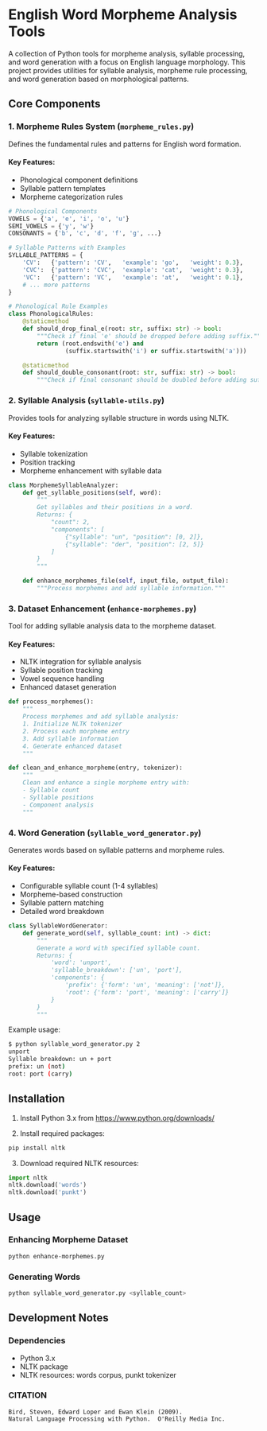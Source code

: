 # English Word Morpheme Analysis Tools

A collection of Python tools for morpheme analysis, syllable processing, and word generation with a focus on English language morphology. This project provides utilities for syllable analysis, morpheme rule processing, and word generation based on morphological patterns.

## Core Components

### 1. Morpheme Rules System (`morpheme_rules.py`)
Defines the fundamental rules and patterns for English word formation.

#### Key Features:
- Phonological component definitions
- Syllable pattern templates
- Morpheme categorization rules

```python
# Phonological Components
VOWELS = {'a', 'e', 'i', 'o', 'u'}
SEMI_VOWELS = {'y', 'w'}
CONSONANTS = {'b', 'c', 'd', 'f', 'g', ...}

# Syllable Patterns with Examples
SYLLABLE_PATTERNS = {
    'CV':   {'pattern': 'CV',   'example': 'go',   'weight': 0.3},
    'CVC':  {'pattern': 'CVC',  'example': 'cat',  'weight': 0.3},
    'VC':   {'pattern': 'VC',   'example': 'at',   'weight': 0.1},
    # ... more patterns
}

# Phonological Rule Examples
class PhonologicalRules:
    @staticmethod
    def should_drop_final_e(root: str, suffix: str) -> bool:
        """Check if final 'e' should be dropped before adding suffix."""
        return (root.endswith('e') and 
                (suffix.startswith('i') or suffix.startswith('a')))

    @staticmethod
    def should_double_consonant(root: str, suffix: str) -> bool:
        """Check if final consonant should be doubled before adding suffix."""
```

### 2. Syllable Analysis (`syllable-utils.py`)
Provides tools for analyzing syllable structure in words using NLTK.

#### Key Features:
- Syllable tokenization
- Position tracking
- Morpheme enhancement with syllable data

```python
class MorphemeSyllableAnalyzer:
    def get_syllable_positions(self, word):
        """
        Get syllables and their positions in a word.
        Returns: {
            "count": 2,
            "components": [
                {"syllable": "un", "position": [0, 2]},
                {"syllable": "der", "position": [2, 5]}
            ]
        }
        """

    def enhance_morphemes_file(self, input_file, output_file):
        """Process morphemes and add syllable information."""
```

### 3. Dataset Enhancement (`enhance-morphemes.py`)
Tool for adding syllable analysis data to the morpheme dataset.

#### Key Features:
- NLTK integration for syllable analysis
- Syllable position tracking
- Vowel sequence handling
- Enhanced dataset generation

```python
def process_morphemes():
    """
    Process morphemes and add syllable analysis:
    1. Initialize NLTK tokenizer
    2. Process each morpheme entry
    3. Add syllable information
    4. Generate enhanced dataset
    """

def clean_and_enhance_morpheme(entry, tokenizer):
    """
    Clean and enhance a single morpheme entry with:
    - Syllable count
    - Syllable positions
    - Component analysis
    """
```

### 4. Word Generation (`syllable_word_generator.py`)
Generates words based on syllable patterns and morpheme rules.

#### Key Features:
- Configurable syllable count (1-4 syllables)
- Morpheme-based construction
- Syllable pattern matching
- Detailed word breakdown

```python
class SyllableWordGenerator:
    def generate_word(self, syllable_count: int) -> dict:
        """
        Generate a word with specified syllable count.
        Returns: {
            'word': 'unport',
            'syllable_breakdown': ['un', 'port'],
            'components': {
                'prefix': {'form': 'un', 'meaning': ['not']},
                'root': {'form': 'port', 'meaning': ['carry']}
            }
        }
        """
```

Example usage:
```bash
$ python syllable_word_generator.py 2
unport
Syllable breakdown: un + port
prefix: un (not)
root: port (carry)
```

## Installation

1. Install Python 3.x from https://www.python.org/downloads/

2. Install required packages:
```bash
pip install nltk
```

3. Download required NLTK resources:
```python
import nltk
nltk.download('words')
nltk.download('punkt')
```

## Usage

### Enhancing Morpheme Dataset
```bash
python enhance-morphemes.py
```

### Generating Words
```bash
python syllable_word_generator.py <syllable_count>
```

## Development Notes

### Dependencies
- Python 3.x
- NLTK package
- NLTK resources: words corpus, punkt tokenizer

### CITATION
```
Bird, Steven, Edward Loper and Ewan Klein (2009).
Natural Language Processing with Python.  O'Reilly Media Inc.
```
